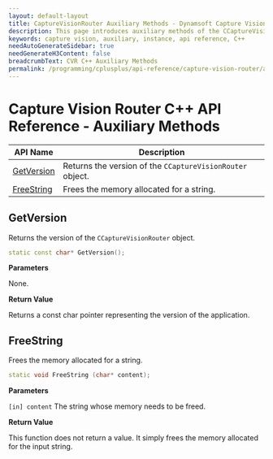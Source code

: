 ```yaml
---
layout: default-layout
title: CaptureVisionRouter Auxiliary Methods - Dynamsoft Capture Vision C++ Edition API
description: This page introduces auxiliary methods of the CCaptureVisionRouter class of the Dynamsoft Capture Vision C++ Edition.
keywords: capture vision, auxiliary, instance, api reference, C++
needAutoGenerateSidebar: true
needGenerateH3Content: false
breadcrumbText: CVR C++ Auxiliary Methods
permalink: /programming/cplusplus/api-reference/capture-vision-router/auxiliary-methods.html
---
```


# Capture Vision Router C++ API Reference - Auxiliary Methods

| API Name | Description |
| -------- | ----------- |
| [GetVersion](#getversion) | Returns the version of the `CCaptureVisionRouter` object. |
| [FreeString](#freestring) | Frees the memory allocated for a string. |

## GetVersion

Returns the version of the `CCaptureVisionRouter` object.

```cpp
static const char* GetVersion();
```

**Parameters**

None.

**Return Value**

Returns a const char pointer representing the version of the application.

## FreeString

Frees the memory allocated for a string.

```cpp
static void FreeString (char* content);
```

**Parameters**

`[in] content` The string whose memory needs to be freed.

**Return Value**

This function does not return a value. It simply frees the memory allocated for the input string.